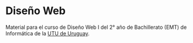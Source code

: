 # Diseño Web
Material para el curso de Diseño Web I del 2° año de Bachillerato (EMT) de Informática de la [UTU de Uruguay](https://www.utu.edu.uy).